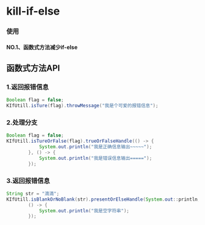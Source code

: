 # kill-if-else

### 使用
#### NO.1、函数式方法减少if-else
## 函数式方法API
### 1.返回报错信息
```java
Boolean flag = false;
KIfUtill.isTure(flag).throwMessage("我是个可爱的报错信息");
```
### 2.处理分支
```java
Boolean flag = false;
KIfUtill.isTureOrFalse(flag).trueOrFalseHandle(() -> {
            System.out.println("我是正确信息输出~~~~~");
        }, () -> {
            System.out.println("我是错误信息输出=====");
        });
```
### 3.返回报错信息
```java
String str = "滴滴";
KIfUtill.isBlankOrNoBlank(str).presentOrElseHandle(System.out::println,
        () -> {
            System.out.println("我是空字符串");
        });
```

